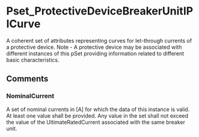 # Pset_ProtectiveDeviceBreakerUnitIPICurve

A coherent set of attributes representing curves for let-through currents of a protective device. Note - A protective device may be associated with different instances of this pSet providing information related to different basic characteristics.
<!-- end of short definition -->



## Comments

### NominalCurrent

A set of nominal currents in [A] for which the data of this instance is valid. At least one value shall be provided. Any value in the set shall not exceed the value of the
UltimateRatedCurrent associated with the same breaker unit.

